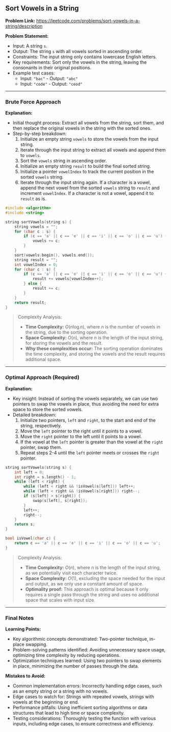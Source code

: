 ## Sort Vowels in a String
**Problem Link:** https://leetcode.com/problems/sort-vowels-in-a-string/description

**Problem Statement:**
- Input: A string `s`.
- Output: The string `s` with all vowels sorted in ascending order.
- Constraints: The input string only contains lowercase English letters.
- Key requirements: Sort only the vowels in the string, leaving the consonants in their original positions.
- Example test cases:
  - Input: `"bac"` - Output: `"abc"`
  - Input: `"code"` - Output: `"ceod"`

---

### Brute Force Approach
**Explanation:**
- Initial thought process: Extract all vowels from the string, sort them, and then replace the original vowels in the string with the sorted ones.
- Step-by-step breakdown:
  1. Initialize an empty string `vowels` to store the vowels from the input string.
  2. Iterate through the input string to extract all vowels and append them to `vowels`.
  3. Sort the `vowels` string in ascending order.
  4. Initialize an empty string `result` to build the final sorted string.
  5. Initialize a pointer `vowelIndex` to track the current position in the sorted `vowels` string.
  6. Iterate through the input string again. If a character is a vowel, append the next vowel from the sorted `vowels` string to `result` and increment `vowelIndex`. If a character is not a vowel, append it to `result` as is.

```cpp
#include <algorithm>
#include <string>

string sortVowels(string s) {
    string vowels = "";
    for (char c : s) {
        if (c == 'a' || c == 'e' || c == 'i' || c == 'o' || c == 'u') {
            vowels += c;
        }
    }
    sort(vowels.begin(), vowels.end());
    string result = "";
    int vowelIndex = 0;
    for (char c : s) {
        if (c == 'a' || c == 'e' || c == 'i' || c == 'o' || c == 'u') {
            result += vowels[vowelIndex++];
        } else {
            result += c;
        }
    }
    return result;
}
```

> Complexity Analysis:
> - **Time Complexity:** $O(n \log n)$, where $n$ is the number of vowels in the string, due to the sorting operation.
> - **Space Complexity:** $O(n)$, where $n$ is the length of the input string, for storing the vowels and the result.
> - **Why these complexities occur:** The sorting operation dominates the time complexity, and storing the vowels and the result requires additional space.

---

### Optimal Approach (Required)
**Explanation:**
- Key insight: Instead of sorting the vowels separately, we can use two pointers to swap the vowels in place, thus avoiding the need for extra space to store the sorted vowels.
- Detailed breakdown:
  1. Initialize two pointers, `left` and `right`, to the start and end of the string, respectively.
  2. Move the `left` pointer to the right until it points to a vowel.
  3. Move the `right` pointer to the left until it points to a vowel.
  4. If the vowel at the `left` pointer is greater than the vowel at the `right` pointer, swap them.
  5. Repeat steps 2-4 until the `left` pointer meets or crosses the `right` pointer.

```cpp
string sortVowels(string s) {
    int left = 0;
    int right = s.length() - 1;
    while (left < right) {
        while (left < right && !isVowel(s[left])) left++;
        while (left < right && !isVowel(s[right])) right--;
        if (s[left] > s[right]) {
            swap(s[left], s[right]);
        }
        left++;
        right--;
    }
    return s;
}

bool isVowel(char c) {
    return c == 'a' || c == 'e' || c == 'i' || c == 'o' || c == 'u';
}
```

> Complexity Analysis:
> - **Time Complexity:** $O(n)$, where $n$ is the length of the input string, as we potentially visit each character twice.
> - **Space Complexity:** $O(1)$, excluding the space needed for the input and output, as we only use a constant amount of space.
> - **Optimality proof:** This approach is optimal because it only requires a single pass through the string and uses no additional space that scales with input size.

---

### Final Notes

**Learning Points:**
- Key algorithmic concepts demonstrated: Two-pointer technique, in-place swapping.
- Problem-solving patterns identified: Avoiding unnecessary space usage, optimizing time complexity by reducing operations.
- Optimization techniques learned: Using two pointers to swap elements in place, minimizing the number of passes through the data.

**Mistakes to Avoid:**
- Common implementation errors: Incorrectly handling edge cases, such as an empty string or a string with no vowels.
- Edge cases to watch for: Strings with repeated vowels, strings with vowels at the beginning or end.
- Performance pitfalls: Using inefficient sorting algorithms or data structures that lead to high time or space complexity.
- Testing considerations: Thoroughly testing the function with various inputs, including edge cases, to ensure correctness and efficiency.